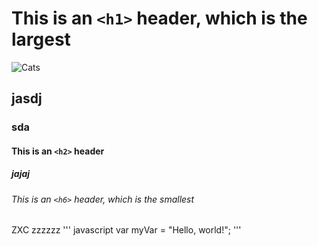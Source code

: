 # This is an `<h1>` header, which is the largest
![Cats](https://static.vecteezy.com/system/resources/previews/033/540/048/large_2x/two-funny-cats-take-a-selfie-on-the-beach-humor-created-using-artificial-intelligence-free-photo.jpg)
## jasdj
### sda 
#### This is an `<h2>` header
##### jajaj
###### This is an `<h6>` header, which is the smallest
ZXC
zzzzzz
''' javascript
var myVar = "Hello, world!";
'''
